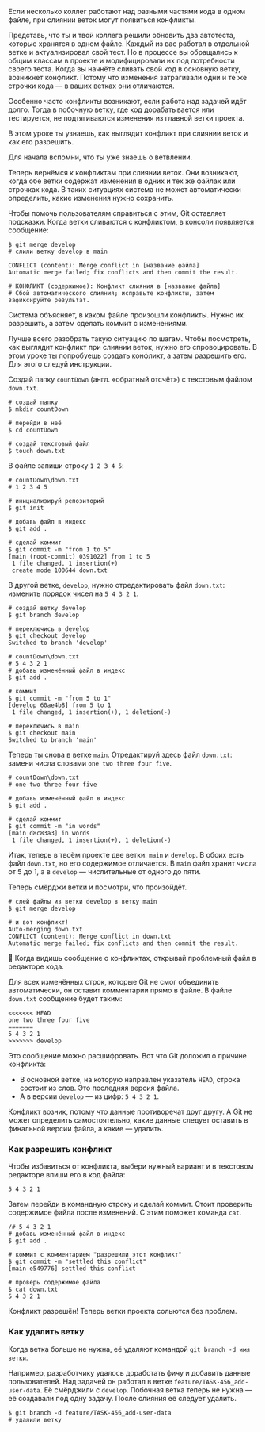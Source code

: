 Если несколько коллег работают над разными частями кода в одном файле, при слиянии веток могут появиться конфликты.

Представь, что ты и твой коллега решили обновить два автотеста, которые хранятся в одном файле. Каждый из вас работал в отдельной ветке и актуализировал свой тест. Но в процессе вы обращались к общим классам в проекте и модифицировали их под потребности своего теста. Когда вы начнёте сливать свой код в основную ветку, возникнет конфликт. Потому что изменения затрагивали одни и те же строчки кода — в ваших ветках они отличаются.

Особенно часто конфликты возникают, если работа над задачей идёт долго. Тогда в побочную ветку, где код дорабатывается или тестируется, не подтягиваются изменения из главной ветки проекта.

В этом уроке ты узнаешь, как выглядит конфликт при слиянии веток и как его разрешить.


Для начала вспомни, что ты уже знаешь о ветвлении.

Теперь вернёмся к конфликтам при слиянии веток. Они возникают, когда обе ветки содержат изменения в одних и тех же файлах или строчках кода. В таких ситуациях система не может автоматически определить, какие изменения нужно сохранить.

Чтобы помочь пользователям справиться с этим, Git оставляет подсказки. Когда ветки сливаются с конфликтом, в консоли появляется сообщение:



```
$ git merge develop
# слили ветку develop в main

CONFLICT (content): Merge conflict in [название файла]
Automatic merge failed; fix conflicts and then commit the result.

# КОНФЛИКТ (содержимое): Конфликт слияния в [название файла]
# Сбой автоматического слияния; исправьте конфликты, затем зафиксируйте результат. 
```

Система объясняет, в каком файле произошли конфликты. Нужно их разрешить, а затем сделать коммит с изменениями.


Лучше всего разобрать такую ситуацию по шагам. Чтобы посмотреть, как выглядит конфликт при слиянии веток, нужно его спровоцировать. В этом уроке ты попробуешь создать конфликт, а затем разрешить его. Для этого следуй инструкции.

Создай папку `countDown` (англ. «обратный отсчёт») c текстовым файлом `down.txt`.



```
# создай папку
$ mkdir countDown

# перейди в неё
$ cd countDown

# создай текстовый файл
$ touch down.txt 
```

В файле запиши строку `1 2 3 4 5`:



```
# countDown\down.txt 
# 1 2 3 4 5

# инициализируй репозиторий
$ git init

# добавь файл в индекс
$ git add .

# сделай коммит
$ git commit -m "from 1 to 5"
[main (root-commit) 0391022] from 1 to 5
 1 file changed, 1 insertion(+)
 create mode 100644 down.txt 
```

В другой ветке, `develop`, нужно отредактировать файл `down.txt`: изменить порядок чисел на `5 4 3 2 1`.



```
# создай ветку develop
$ git branch develop

# переключись в develop
$ git checkout develop
Switched to branch 'develop'

# countDown\down.txt
# 5 4 3 2 1
# добавь изменённый файл в индекс
$ git add .

# коммит
$ git commit -m "from 5 to 1"
[develop 60ae4b8] from 5 to 1
 1 file changed, 1 insertion(+), 1 deletion(-)

# переключись в main
$ git checkout main
Switched to branch 'main' 
```

Теперь ты снова в ветке `main`. Отредактируй здесь файл `down.txt`: замени числа словами `one two three four five`.



```
# countDown\down.txt 
# one two three four five

# добавь изменённый файл в индекс
$ git add .

# сделай коммит
$ git commit -m "in words"
[main d8c83a3] in words
 1 file changed, 1 insertion(+), 1 deletion(-) 
```

Итак, теперь в твоём проекте две ветки: `main` и `develop`. В обоих есть файл `down.txt`, но его содержимое отличается. В `main` файл хранит числа от 5 до 1, а в `develop` — числительные от одного до пяти.


Теперь смёрджи ветки и посмотри, что произойдёт.



```
# слей файлы из ветки develop в ветку main
$ git merge develop

# и вот конфликт!
Auto-merging down.txt
CONFLICT (content): Merge conflict in down.txt
Automatic merge failed; fix conflicts and then commit the result. 
```

📌 Когда видишь сообщение о конфликтах, открывай проблемный файл в редакторе кода.

Для всех изменённых строк, которые Git не смог объединить автоматически, он оставит комментарии прямо в файле. В файле `down.txt` сообщение будет таким:



```
<<<<<<< HEAD
one two three four five
=======
5 4 3 2 1
>>>>>>> develop 
```

Это сообщение можно расшифровать. Вот что Git доложил о причине конфликта:

- В основной ветке, на которую направлен указатель `HEAD`, строка состоит из слов. Это последняя версия файла.
- А в версии `develop` — из цифр: `5 4 3 2 1`.

Конфликт возник, потому что данные противоречат друг другу. А Git не может определить самостоятельно, какие данные следует оставить в финальной версии файла, а какие — удалить.


### Как разрешить конфликт

Чтобы избавиться от конфликта, выбери нужный вариант и в текстовом редакторе впиши его в код файла:



```
5 4 3 2 1 
```

Затем перейди в командную строку и сделай коммит. Стоит проверить содержимое файла после изменений. С этим поможет команда `cat`.



```
/# 5 4 3 2 1
# добавь изменённый файл в индекс
$ git add .

# коммит с комментарием "разрешили этот конфликт"
$ git commit -m "settled this conflict"
[main e549776] settled this conflict

# проверь содержимое файла
$ cat down.txt
5 4 3 2 1 
```

Конфликт разрешён! Теперь ветки проекта сольются без проблем.

### Как удалить ветку

Когда ветка больше не нужна, её удаляют командой `git branch -d имя ветки`.

Например, разработчику удалось доработать фичу и добавить данные пользователей. Над задачей он работал в ветке `feature/TASK-456_add-user-data`. Её смёрджили с `develop`. Побочная ветка теперь не нужна — её создавали под одну задачу. После слияния её следует удалить.



```
$ git branch -d feature/TASK-456_add-user-data
# удалили ветку 
```